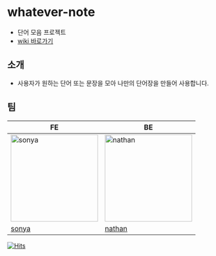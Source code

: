 # whatever-note

- 단어 모음 프로젝트 
- [wiki 바로가기](https://github.com/nathan29849/whatever-note/wiki)


## 소개

- 사용자가 원하는 단어 또는 문장을 모아 나만의 단어장을 만들어 사용합니다.


## 팀

|**FE**|**BE**|
|---|---|
|<img src="https://avatars.githubusercontent.com/u/66970178?v=4" width=200px alt="sonya"> | <img src="https://avatars.githubusercontent.com/u/67811880?v=4" width=200px alt="nathan"> |
|[sonya](https://github.com/onlinekkabchi)|[nathan](https://github.com/nathan29849)|

[![Hits](https://hits.seeyoufarm.com/api/count/incr/badge.svg?url=https%3A%2F%2Fgithub.com%2Fnathan29849%2Fwhatever-note&count_bg=%2379C83D&title_bg=%23555555&icon=&icon_color=%23E7E7E7&title=hits&edge_flat=false)](https://hits.seeyoufarm.com)
